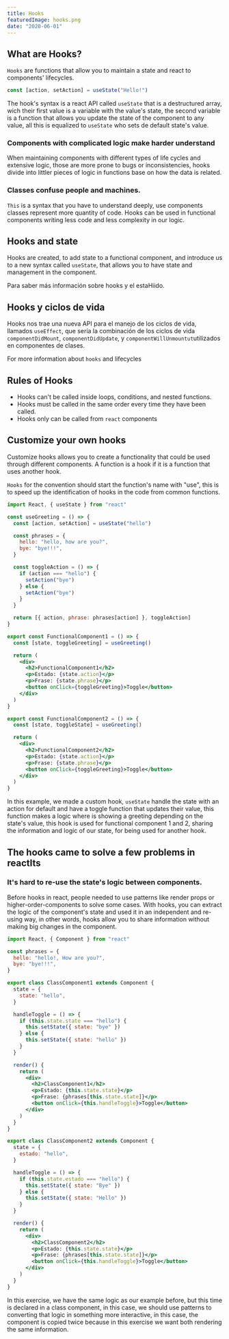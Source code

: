 ```yaml
---
title: Hooks
featuredImage: hooks.png
date: "2020-06-01"
---
```


## What are Hooks?

`Hooks` are functions that allow you to maintain a state and react to components' lifecycles.

```jsx
const [action, setAction] = useState("Hello!")
```

The hook's syntax is a react API called `useState` that is a destructured array, wich their first value is a variable with the value's state, the second variable is a function that allows you update the state of the component to any value, all this is equalized to `useState` who sets de default state's value.

### Components with complicated logic make harder understand

When maintaining components with different types of life cycles and extensive logic, those are more prone to bugs or inconsistencies, hooks divide into littler pieces of logic in functions base on how the data is related.

### Classes confuse people and machines.

`This` is a syntax that you have to understand deeply, use components classes represent more quantity of code. Hooks can be used in functional components writing less code and less complexity in our logic.

## Hooks and state

Hooks are created, to add state to a functional component, and introduce us to a new syntax called `useState`, that allows you to have state and management in the component.

Para saber más información sobre hooks y el estaHiido.

## Hooks y ciclos de vida

Hooks nos trae una nueva API para el manejo de los ciclos de vida, llamados `useEffect`, que sería la combinación de los ciclos de vida `componentDidMount`, `componentDidUpdate`, y `componentWillUnmountut`utilizados en componentes de clases.

For more information about `hooks` and lifecycles

## Rules of Hooks

- Hooks can't be called inside loops, conditions, and nested functions.
- Hooks must be called in the same order every time they have been called.
- Hooks only can be called from `react` components

## Customize your own hooks

Customize hooks allows you to create a functionality that could be used through different components. A function is a hook if it is a function that uses another hook.

`Hooks` for the convention should start the function's name with "use", this is to speed up the identification of hooks in the code from common functions.

```jsx
import React, { useState } from "react"

const useGreeting = () => {
  const [action, setAction] = useState("hello")

  const phrases = {
    hello: "hello, how are you?",
    bye: "bye!!!",
  }

  const toggleAction = () => {
    if (action === "hello") {
      setAction("bye")
    } else {
      setAction("bye")
    }
  }

  return [{ action, phrase: phrases[action] }, toggleAction]
}

export const FunctionalComponent1 = () => {
  const [state, toggleGreeting] = useGreeting()

  return (
    <div>
      <h2>FunctionalComponent1</h2>
      <p>Estado: {state.action}</p>
      <p>Frase: {state.phrase}</p>
      <button onClick={toggleGreeting}>Toggle</button>
    </div>
  )
}

export const FunctionalComponent2 = () => {
  const [state, toggleState] = useGreeting()

  return (
    <div>
      <h2>FunctionalComponent2</h2>
      <p>Estado: {state.action}</p>
      <p>Frase: {state.phrase}</p>
      <button onClick={toggleGreeting}>Toggle</button>
    </div>
  )
}
```

In this example, we made a custom hook, `useState` handle the state with an action for default and have a toggle function that updates their value, this function makes a logic where is showing a greeting depending on the state's value, this hook is used for functional component 1 and 2, sharing the information and logic of our state, for being used for another hook.

## The hooks came to solve a few problems in reactIts

### It's hard to re-use the state's logic between components.

Before hooks in react, people needed to use patterns like render props or higher-order-components to solve some cases. With hooks, you can extract the logic of the component's state and used it in an independent and re-using way, in other words, hooks allow you to share information without making big changes in the component.

```jsx
import React, { Component } from "react"

const phrases = {
  hello: "hello!, How are you?",
  bye: "bye!!!",
}

export class ClassComponent1 extends Component {
  state = {
    state: "hello",
  }

  handleToggle = () => {
    if (this.state.state === "hello") {
      this.setState({ state: "bye" })
    } else {
      this.setState({ state: "hello" })
    }
  }

  render() {
    return (
      <div>
        <h2>ClassComponent1</h2>
        <p>Estado: {this.state.state}</p>
        <p>Frase: {phrases[this.state.state]}</p>
        <button onClick={this.handleToggle}>Toggle</button>
      </div>
    )
  }
}

export class ClassComponent2 extends Component {
  state = {
    estado: "hello",
  }

  handleToggle = () => {
    if (this.state.estado === "hello") {
      this.setState({ state: "Bye" })
    } else {
      this.setState({ state: "Hello" })
    }
  }

  render() {
    return (
      <div>
        <h2>ClassComponent2</h2>
        <p>Estado: {this.state.state}</p>
        <p>Frase: {phrases[this.state.state]}</p>
        <button onClick={this.handleToggle}>Toggle</button>
      </div>
    )
  }
}
```

In this exercise, we have the same logic as our example before, but this time is declared in a class component, in this case, we should use patterns to converting that logic in something more interactive, in this case, the component is copied twice because in this exercise we want both rendering the same information.
